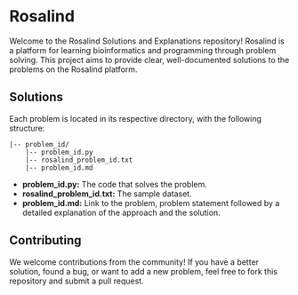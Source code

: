 # Rosalind 
Welcome to the Rosalind Solutions and Explanations repository! Rosalind is a platform for learning bioinformatics and programming through problem solving. This project aims to provide clear, well-documented solutions to the problems on the Rosalind platform. 

## Solutions
Each problem is located in its respective directory, with the following structure:

```
|-- problem_id/
    |-- problem_id.py  
    |-- rosalind_problem_id.txt
    |-- problem_id.md
```

- **problem_id.py:** The code that solves the problem.
- **rosalind_problem_id.txt:** The sample dataset.
- **problem_id.md:** Link to the problem, problem statement followed by a detailed explanation of the approach and the solution.

## Contributing
We welcome contributions from the community! If you have a better solution, found a bug, or want to add a new problem, feel free to fork this repository and submit a pull request.


